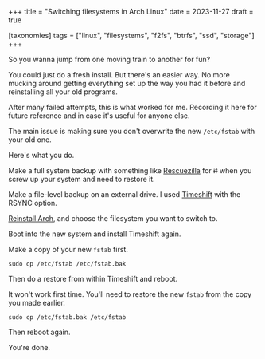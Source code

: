 +++
title = "Switching filesystems in Arch Linux"
date = 2023-11-27
draft = true

[taxonomies]
tags = ["linux", "filesystems", "f2fs", "btrfs", "ssd", "storage"]
+++

So you wanna jump from one moving train to another for fun?

You could just do a fresh install. But there's an easier way. No more mucking around getting everything set up the way you had it before and reinstalling all your old programs.

After many failed attempts, this is what worked for me. Recording it here for future reference and in case it's useful for anyone else.

The main issue is making sure you don't overwrite the new `/etc/fstab` with your old one.

Here's what you do.

Make a full system backup with something like [Rescuezilla](https://rescuezilla.com/) for ~~if~~ when you screw up your system and need to restore it.

Make a file-level backup on an external drive. I used [Timeshift](https://github.com/linuxmint/timeshift) with the RSYNC option.

[Reinstall Arch](/one-does-indeed-simply-install-arch-linux), and choose the filesystem you want to switch to.

Boot into the new system and install Timeshift again.

Make a copy of your new `fstab` first.

```
sudo cp /etc/fstab /etc/fstab.bak
```

Then do a restore from within Timeshift and reboot.

It won't work first time. You'll need to restore the new `fstab` from the copy you made earlier.

```
sudo cp /etc/fstab.bak /etc/fstab
```

Then reboot again.

You're done.


<!-- 

NOTES: DRAFTS

My Arch setup was stable. I needed something to break. So I decided to switch filesystems.

I'd tried before. But after restoring my files I couldn't get the system to boot.

When I installed I chose f2fs. It works well and it's fast and it apparently doesn't wear down my solid state drive as fast. 

-->
